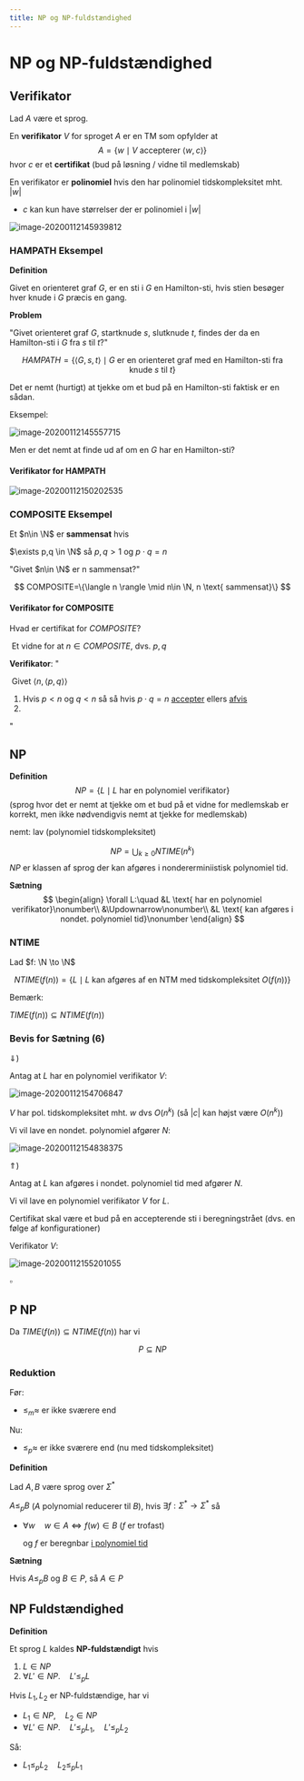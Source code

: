 ```yaml
---
title: NP og NP-fuldstændighed
---
```


# NP og NP-fuldstændighed

## Verifikator

Lad $A$ være et sprog.

En **verifikator** $V$ for sproget $A$ er en TM som opfylder at
$$
A=\{w \mid V \text{ accepterer } \langle w,c\rangle\}
$$
hvor $c$ er et **certifikat** (bud på løsning / vidne til medlemskab)



En verifikator er **polinomiel** hvis den har polinomiel tidskompleksitet mht. $|w|$

* $c$ kan kun have størrelser der er polinomiel i $|w|$

![image-20200112145939812](images/Untitled/image-20200112145939812.png)





### HAMPATH Eksempel

**Definition**

Givet en orienteret graf $G$, er en sti i $G$ en Hamilton-sti, hvis stien besøger hver knude i $G$ præcis en gang.

**Problem**

"Givet orienteret graf $G$, startknude $s$, slutknude $t$, findes der da en Hamilton-sti i $G$ fra $s$ til $t$?"

$$
HAMPATH=\{\langle G,s,t\rangle \mid G \text{ er en orienteret graf med en Hamilton-sti fra knude } s \text{ til } t\}
$$



Det er nemt (hurtigt) at tjekke om et bud på en Hamilton-sti faktisk er en sådan.

Eksempel:

![image-20200112145557715](images/Untitled/image-20200112145557715.png)

Men er det nemt at finde ud af om en $G$ har en Hamilton-sti?

#### Verifikator for HAMPATH

![image-20200112150202535](images/Untitled/image-20200112150202535.png)

### COMPOSITE Eksempel

Et $n\in \N$ er **sammensat** hvis

$\exists p,q \in \N$ så $p,q>1$ og $p\cdot q=n$



"Givet $n\in \N$ er n sammensat?"

$$
COMPOSITE=\{\langle n \rangle \mid n\in \N, n \text{ sammensat}\}
$$



#### Verifikator for COMPOSITE

Hvad er certifikat for $COMPOSITE$?

​	Et vidne for at $n\in COMPOSITE$, dvs. $p,q$

**Verifikator**: "

​	Givet $\langle n, \langle p,q \rangle\rangle$

1. Hvis $p<n$ og $q < n$ så
    så
    hvis $p\cdot q = n$ <u>accepter</u> ellers <u>afvis</u>
2. 

"



## NP

**Definition**
$$
NP = \{L \mid L \text{ har en polynomiel verifikator}\}
$$
(sprog hvor det er nemt at tjekke om et bud på et vidne for medlemskab er korrekt, men ikke nødvendigvis nemt at tjekke for medlemskab)

nemt: lav (polynomiel tidskompleksitet)


$$
NP = \bigcup_{k\geq 0} NTIME(n^k)
$$
$NP$ er klassen af sprog der kan afgøres i nondererminiistisk polynomiel tid.

**Sætning**
$$
\begin{align}
\forall L:\quad 
&L \text{ har en polynomiel verifikator}\nonumber\\
&\Updownarrow\nonumber\\
&L \text{ kan afgøres i nondet. polynomiel tid}\nonumber
\end{align}
$$


### NTIME

Lad $f: \N \to \N$

$$
NTIME(f(n)) = \{ L\mid L \text{ kan afgøres af en NTM med tidskompleksitet } O(f(n))\}
$$

Bemærk:

$TIME(f(n))\subseteq NTIME(f(n))$



### Bevis for Sætning (6)

$\Downarrow$)

Antag at $L$ har en polynomiel verifikator $V$:

![image-20200112154706847](images/Untitled/image-20200112154706847.png)

$V$ har pol. tidskompleksitet mht. $w$ dvs $O(n^k)$    (så $|c|$ kan højst være $O(n^k)$)

Vi vil lave en nondet. polynomiel afgører $N$:

![image-20200112154838375](images/Untitled/image-20200112154838375.png)



$\Uparrow$)

Antag at $L$ kan afgøres i nondet. polynomiel tid med afgører $N$.

Vi vil lave en polynomiel verifikator $V$ for $L$.

Certifikat skal være et bud på en accepterende sti i beregningstrået (dvs. en følge af konfigurationer)

Verifikator $V$:

![image-20200112155201055](images/Untitled/image-20200112155201055.png)

$\square$



## P NP

Da $TIME(f(n)) \subseteq NTIME(f(n))$ har vi

$$
P \subseteq NP
$$



### Reduktion

Før:

* $\leq_m \approx$ er ikke sværere end

Nu:

* $\leq_p \approx$ er ikke sværere end (nu med tidskompleksitet)



**Definition**

Lad $A, B$ være sprog over $\Sigma^*$ 

$A \leq_p B$ ($A$ polynomial reducerer til $B$), hvis $\exists f: \Sigma^*\to\Sigma^*$ så

*  $\forall w \quad w\in A \Leftrightarrow f(w)\in B$ ($f$ er trofast)

    og $f$ er beregnbar <u>i polynomiel tid</u>



**Sætning**

Hvis $A \leq_p B$ og $B \in P$, så $A\in P$ 



## NP Fuldstændighed

**Definition**

Et sprog $L$ kaldes **NP-fuldstændigt** hvis

1. $L\in NP$
2. $\forall L' \in NP.\quad L'\leq_p L$



Hvis $L_1, L_2$ er NP-fuldstændige, har vi

* $L_1\in NP,\quad L_2\in NP$
* $\forall L' \in NP. \quad L'\leq_p L_1, \quad L' \leq_p L_2$

Så:

* $L_1 \leq_p L_2 \quad L_2 \leq_p L_1$